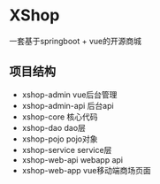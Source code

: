# XShop
一套基于springboot + vue的开源商城


## 项目结构
- xshop-admin vue后台管理
- xshop-admin-api 后台api
- xshop-core 核心代码
- xshop-dao dao层
- xshop-pojo pojo对象
- xshop-service service层
- xshop-web-api webapp api
- xshop-web-app vue移动端商场页面
